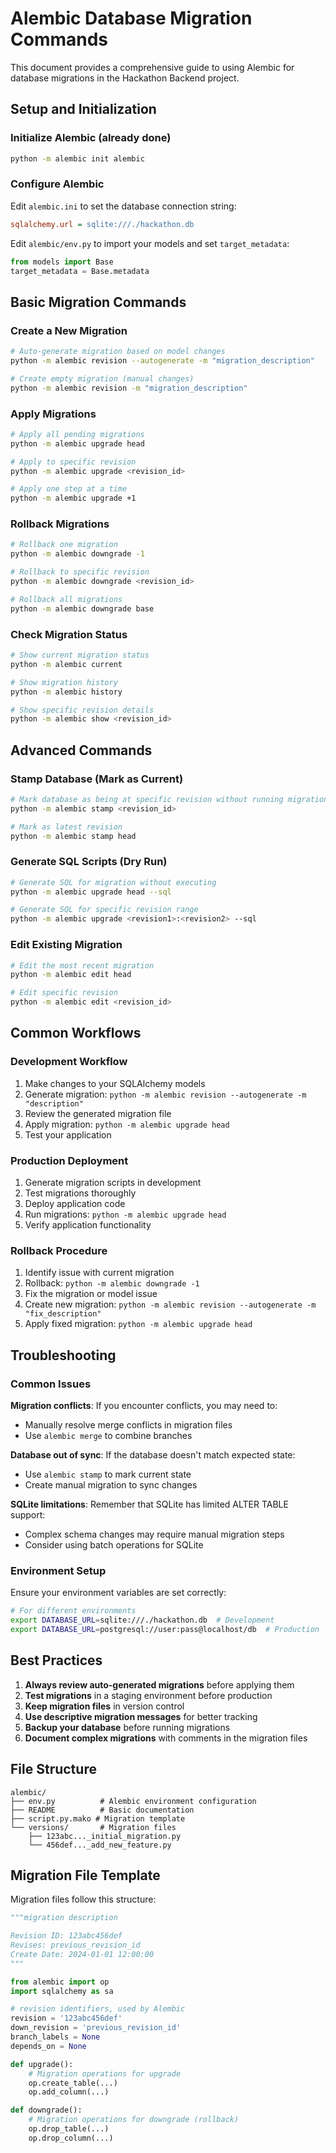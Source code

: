 # Alembic Database Migration Commands

This document provides a comprehensive guide to using Alembic for database migrations in the Hackathon Backend project.

## Setup and Initialization

### Initialize Alembic (already done)
```bash
python -m alembic init alembic
```

### Configure Alembic
Edit `alembic.ini` to set the database connection string:
```ini
sqlalchemy.url = sqlite:///./hackathon.db
```

Edit `alembic/env.py` to import your models and set `target_metadata`:
```python
from models import Base
target_metadata = Base.metadata
```

## Basic Migration Commands

### Create a New Migration
```bash
# Auto-generate migration based on model changes
python -m alembic revision --autogenerate -m "migration_description"

# Create empty migration (manual changes)
python -m alembic revision -m "migration_description"
```

### Apply Migrations
```bash
# Apply all pending migrations
python -m alembic upgrade head

# Apply to specific revision
python -m alembic upgrade <revision_id>

# Apply one step at a time
python -m alembic upgrade +1
```

### Rollback Migrations
```bash
# Rollback one migration
python -m alembic downgrade -1

# Rollback to specific revision
python -m alembic downgrade <revision_id>

# Rollback all migrations
python -m alembic downgrade base
```

### Check Migration Status
```bash
# Show current migration status
python -m alembic current

# Show migration history
python -m alembic history

# Show specific revision details
python -m alembic show <revision_id>
```

## Advanced Commands

### Stamp Database (Mark as Current)
```bash
# Mark database as being at specific revision without running migrations
python -m alembic stamp <revision_id>

# Mark as latest revision
python -m alembic stamp head
```

### Generate SQL Scripts (Dry Run)
```bash
# Generate SQL for migration without executing
python -m alembic upgrade head --sql

# Generate SQL for specific revision range
python -m alembic upgrade <revision1>:<revision2> --sql
```

### Edit Existing Migration
```bash
# Edit the most recent migration
python -m alembic edit head

# Edit specific revision
python -m alembic edit <revision_id>
```

## Common Workflows

### Development Workflow
1. Make changes to your SQLAlchemy models
2. Generate migration: `python -m alembic revision --autogenerate -m "description"`
3. Review the generated migration file
4. Apply migration: `python -m alembic upgrade head`
5. Test your application

### Production Deployment
1. Generate migration scripts in development
2. Test migrations thoroughly
3. Deploy application code
4. Run migrations: `python -m alembic upgrade head`
5. Verify application functionality

### Rollback Procedure
1. Identify issue with current migration
2. Rollback: `python -m alembic downgrade -1`
3. Fix the migration or model issue
4. Create new migration: `python -m alembic revision --autogenerate -m "fix_description"`
5. Apply fixed migration: `python -m alembic upgrade head`

## Troubleshooting

### Common Issues

**Migration conflicts**: If you encounter conflicts, you may need to:
- Manually resolve merge conflicts in migration files
- Use `alembic merge` to combine branches

**Database out of sync**: If the database doesn't match expected state:
- Use `alembic stamp` to mark current state
- Create manual migration to sync changes

**SQLite limitations**: Remember that SQLite has limited ALTER TABLE support:
- Complex schema changes may require manual migration steps
- Consider using batch operations for SQLite

### Environment Setup
Ensure your environment variables are set correctly:
```bash
# For different environments
export DATABASE_URL=sqlite:///./hackathon.db  # Development
export DATABASE_URL=postgresql://user:pass@localhost/db  # Production
```

## Best Practices

1. **Always review auto-generated migrations** before applying them
2. **Test migrations** in a staging environment before production
3. **Keep migration files** in version control
4. **Use descriptive migration messages** for better tracking
5. **Backup your database** before running migrations
6. **Document complex migrations** with comments in the migration files

## File Structure
```
alembic/
├── env.py          # Alembic environment configuration
├── README          # Basic documentation
├── script.py.mako # Migration template
└── versions/       # Migration files
    ├── 123abc..._initial_migration.py
    └── 456def..._add_new_feature.py
```

## Migration File Template
Migration files follow this structure:
```python
"""migration description

Revision ID: 123abc456def
Revises: previous_revision_id
Create Date: 2024-01-01 12:00:00
"""

from alembic import op
import sqlalchemy as sa

# revision identifiers, used by Alembic
revision = '123abc456def'
down_revision = 'previous_revision_id'
branch_labels = None
depends_on = None

def upgrade():
    # Migration operations for upgrade
    op.create_table(...)
    op.add_column(...)

def downgrade():
    # Migration operations for downgrade (rollback)
    op.drop_table(...)
    op.drop_column(...)
```